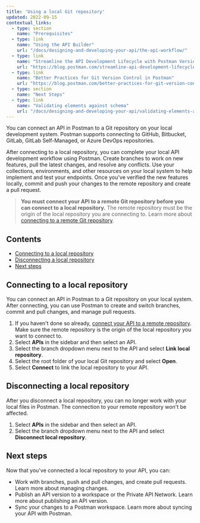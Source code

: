 ```yaml
---
title: 'Using a local Git repository'
updated: 2022-09-15
contextual_links:
  - type: section
    name: "Prerequisites"
  - type: link
    name: "Using the API Builder"
    url: "/docs/designing-and-developing-your-api/the-api-workflow/"
  - type: link
    name: "Streamline the API Development Lifecycle with Postman Version Control"
    url: "https://blog.postman.com/streamline-api-development-lifecycle-with-postman-version-control/"
  - type: link
    name: "Better Practices for Git Version Control in Postman"
    url: "https://blog.postman.com/better-practices-for-git-version-control-in-postman/"
  - type: section
    name: "Next Steps"
  - type: link
    name: "Validating elements against schema"
    url: "/docs/designing-and-developing-your-api/validating-elements-against-schema/"
---
```


You can connect an API in Postman to a Git repository on your local development system. Postman supports connecting to GitHub, Bitbucket, GitLab, GitLab Self-Managed, or Azure DevOps repositories.

After connecting to a local repository, you can complete your local API development workflow using Postman. Create branches to work on new features, pull the latest changes, and resolve any conflicts. Use your collections, environments, and other resources on your local system to help implement and test your endpoints. Once you've verified the new features locally, commit and push your changes to the remote repository and create a pull request.

> **You must connect your API to a remote Git repository before you can connect to a local repository.** The remote repository must be the origin of the local repository you are connecting to. Learn more about [connecting to a remote Git repository](/docs/designing-and-developing-your-api/versioning-an-api/using-external-git-repo/).

## Contents

* [Connecting to a local repository](#connecting-to-a-local-repository)
* [Disconnecting a local repository](#disconnecting-a-local-repository)
* [Next steps](#next-steps)

## Connecting to a local repository

You can connect an API in Postman to a Git repository on your local system. After connecting, you can use Postman to create and switch branches, commit and pull changes, and manage pull requests.

<!-- TO DO: VERIFY STEPS, ADD SCREENSHOT -->

1. If you haven't done so already, [connect your API to a remote repository](/docs/designing-and-developing-your-api/versioning-an-api/using-external-git-repo/). Make sure the remote repository is the origin of the local repository you want to connect to.
1. Select **APIs** in the sidebar and then select an API.
1. Select the branch dropdown menu next to the API and select **Link local repository**.
1. Select the root folder of your local Git repository and select **Open**.
1. Select **Connect** to link the local repository to your API.

## Disconnecting a local repository

After you disconnect a local repository, you can no longer work with your local files in Postman. The connection to your remote repository won't be affected.

<!-- TO DO: VERIFY STEPS, ADD SCREENSHOT -->

1. Select **APIs** in the sidebar and then select an API.
1. Select the branch dropdown menu next to the API and select **Disconnect local repository**.

## Next steps

Now that you've connected a local repository to your API, you can:

<!-- TO DO: ADD LINKs -->

* Work with branches, push and pull changes, and create pull requests. Learn more about managing changes.
* Publish an API version to a workspace or the Private API Network. Learn more about publishing an API version.
* Sync your changes to a Postman workspace. Learn more about syncing your API with Postman.
